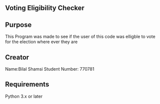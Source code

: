 ## Voting Eligibility Checker

## Purpose

This Program was made to see if the user of this code was elligble to vote for the election where ever they are 

## Creator

Name:Bilal Shamsi
Student Number: 770781


## Requirements

Python 3.x or later

